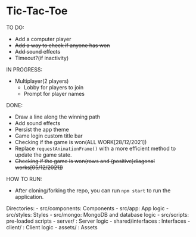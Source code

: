# Tic-Tac-Toe

TO DO:
- Add a computer player 
- ~~Add a way to check if anyone has won~~
- ~~Add sound effects~~
- Timeout?(if inactivity)


IN PROGRESS:
- Multiplayer(2 players)
	- Lobby for players to join
	- Prompt for player names

DONE:
- Draw a line along the winning path
- Add sound effects 
- Persist the app theme
- Game login custom title bar
- Checking if the game is won(ALL WORK[28/12/2021]) 
- Replace `requestAnimationFrame()` with a more efficient method to update the game state. 
- ~~Checking if the game is won(rows and (positive)diagonal works[05/12/2021])~~

HOW TO RUN:
 - After cloning/forking the repo, you can run `npm start` to run the application.


Directories:
	- src/components: Components
	- src/app: App logic
	- src/styles: Styles
	- src/mongo: MongoDB and database logic
	- src/scripts: pre-loaded scripts
	- server/ : Server logic
	- shared/interfaces : Interfaces
	- client/ : Client logic
	- assets/ : Assets
